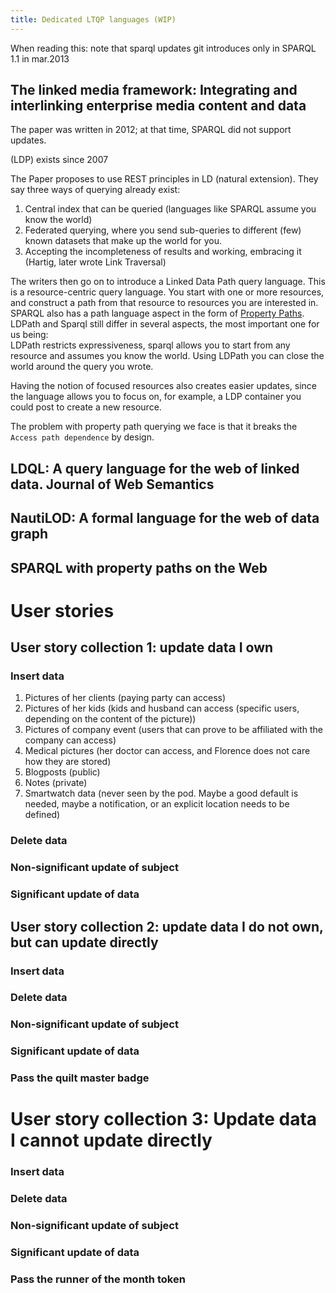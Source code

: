```yaml
---
title: Dedicated LTQP languages (WIP)
---
```


When reading this: note that sparql updates git introduces only in SPARQL 1.1 in mar.2013

## The linked media framework: Integrating and interlinking enterprise media content and data
The paper was written in 2012; at that time, SPARQL did not support updates.

(LDP) exists since 2007

The Paper proposes to use REST principles in LD (natural extension).
They say three ways of querying already exist:
1. Central index that can be queried (languages like SPARQL assume you know the world)
2. Federated querying, where you send sub-queries to different (few) known datasets that make up the world for you.
3. Accepting the incompleteness of results and working, embracing it (Hartig, later wrote Link Traversal)

The writers then go on to introduce a Linked Data Path query language.
This is a resource-centric query language.
You start with one or more resources, and construct a path from that resource to resources you are interested in.
SPARQL also has a path language aspect in the form of
[Property Paths](https://www.w3.org/TR/sparql11-query/#propertypaths).
LDPath and Sparql still differ in several aspects, the most important one for us being:  
LDPath restricts expressiveness, sparql allows you to start from any resource and assumes you know the world. 
Using LDPath you can close the world around the query you wrote.

Having the notion of focused resources also creates easier updates,
since the language allows you to focus on, for example, a LDP container you could post to create a new resource.  

The problem with property path querying we face is that it breaks the `Access path dependence` by design.


## LDQL: A query language for the web of linked data. Journal of Web Semantics

## NautiLOD: A formal language for the web of data graph

## SPARQL with property paths on the Web


# User stories
## User story collection 1: update data I own
### Insert data

1. Pictures of her clients (paying party can access)
2. Pictures of her kids (kids and husband can access (specific users, depending on the content of the picture))
3. Pictures of company event (users that can prove to be affiliated with the company can access)
4. Medical pictures (her doctor can access, and Florence does not care how they are stored)
5. Blogposts (public)
6. Notes (private)
7. Smartwatch data
   (never seen by the pod.
   Maybe a good default is needed, maybe a notification, or an explicit location needs to be defined)

### Delete data

### Non-significant update of subject

### Significant update of data



## User story collection 2: update data I do not own, but can update directly
### Insert data


### Delete data


### Non-significant update of subject


### Significant update of data


### Pass the quilt master badge


# User story collection 3: Update data I cannot update directly
### Insert data


### Delete data


### Non-significant update of subject


### Significant update of data


### Pass the runner of the month token
